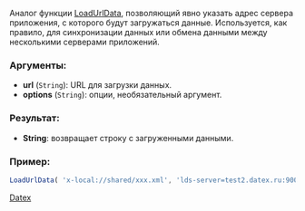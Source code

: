 Аналог функции [LoadUrlData](http://docs.datex.ru/article.htm?id=5620276892448878664), позволяющий явно указать адрес сервера приложения, с которого будут загружаться данные. Используется, как правило, для синхронизации данных или обмена данными между несколькими серверами приложений.

### Аргументы:
- **url** (`String`): URL для загрузки данных.
- **options** (`String`): опции, необязательный аргумент.

### Результат:
- **String**: возвращает строку с загруженными данными.

### Пример:
```js
LoadUrlData( 'x-local://shared/xxx.xml', 'lds-server=test2.datex.ru:9000' )
```

[Datex](http://docs.datex.ru/article.htm?id=5620276905286592600)